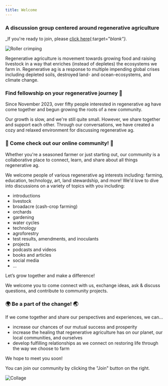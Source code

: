 ```yaml
---
title: Welcome
---
```


### A discussion group centered around regenerative agriculture

_If you're ready to join, please [click here][Join]{:target="_blank"}._

![Roller crimping](https://csfarmer.net/images/regenerative-field-001.jpg)

Regenerative agriculture is movement towards growing food and raising livestock in a way that enriches (instead of depletes) the ecosystems we farm in. Regenerative ag is a response to multiple impending global crises including depleted soils, destroyed land- and ocean-ecosystems, and climate change.


### Find fellowship on your regenerative journey 💞

Since November 2023, over fifty people interested in regenerative ag have come together and begun growing the roots of a new community.

Our growth is slow, and we're still quite small. However, we share together and support each other. Through our conversations, we have created a cozy and relaxed environment for discussing regenerative ag.

### 🌱 Come check out our online community! 🌱

Whether you're a seasoned farmer or just starting out, our community is a collaborative place to connect, learn, and share about all things regenerative ag.

We welcome people of various regenerative ag interests including: farming, education, technology, art, land stewardship, and more! We'd love to dive into discussions on a variety of topics with you including:

- introductions
- livestock
- broadacre (cash-crop farming)
- orchards
- gardening
- water cycles
- technology
- agroforestry
- test results, amendments, and inoculants
- projects
- podcasts and videos
- books and articles
- social media
- ... 

Let’s grow together and make a difference!

We welcome you to come connect with us, exchange ideas, ask & discuss questions, and contribute to community projects.

### 🌍 Be a part of the change! 🌏

If we come together and share our perspectives and experiences, we can...

- increase our chances of our mutual success and prosperity
- increase the healing that regenerative agriculture has on our planet, our local communities, and ourselves
- develop fulfilling relationships as we connect on restoring life through the way we choose to farm

We hope to meet you soon!

You can join our community by clicking the "Join" button on the right.

![Collage](https://csfarmer.net/images/regenerative-collage-001.jpg)

[Join]: https://discord.com/invite/DNH834xXZg

